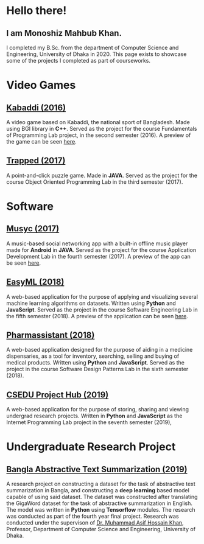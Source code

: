 # Hello there!


## I am Monoshiz Mahbub Khan.

I completed my B.Sc. from the department of Computer Science and Engineering, University of Dhaka in 2020.
This page exists to showcase some of the projects I completed as part of courseworks.



# Video Games


## [Kabaddi (2016)](https://github.com/monoshizmkhan/Kabaddi)
A video game based on Kabaddi, the national sport of Bangladesh. Made using BGI library in **C++**. Served as the project for the course Fundamentals of Programming Lab project, in the second semester (2016). A preview of the game can be seen [here](https://www.youtube.com/watch?v=xQOrrPYQ0u8).


## [Trapped (2017)](https://github.com/monoshizmkhan/Trapped)
A point-and-click puzzle game. Made in **JAVA**. Served as the project for the course Object Oriented Programming Lab in the third semester (2017).




# Software



## [Musyc (2017)](https://github.com/monoshizmkhan/Musyc)
A music-based social networking app with a built-in offline music player made for **Android** in **JAVA**. Served as the project for the course Application Development Lab in the fourth semester (2017). A preview of the app can be seen [here](https://www.youtube.com/watch?v=CIsQwhyS0SA).


## [EasyML (2018)](https://github.com/Saad-Mahmud/EasyML)
A web-based application for the purpose of applying and visualizing several machine learning algorithms on datasets. Written using **Python** and **JavaScript**. Served as the project in the course Software Engineering Lab in the fifth semester (2018). A preview of the application can be seen [here](https://www.youtube.com/watch?v=0J6srbmF1pA).


## [Pharmassistant (2018)](https://github.com/monoshizmkhan/Pharmassistant)
A web-based application designed for the purpose of aiding in a medicine dispensaries, as a tool for inventory, searching, selling and buying of medical products. Written using **Python** and **JavaScript**. Served as the project in the course Software Design Patterns Lab in the sixth semester (2018).


## [CSEDU Project Hub (2019)](https://github.com/monoshizmkhan/CSEDU-Project-Hub)
A web-based application for the purpose of storing, sharing and viewing undergrad research projects. Written in **Python** and **JavaScript** as the Internet Programming Lab project in the seventh semester (2019),




# Undergraduate Research Project

## [Bangla Abstractive Text Summarization (2019)](https://github.com/monoshizmkhan/Bangla-Abstractive-Text-Summarization)
A research project on constructing a dataset for the task of abstractive text summarization in Bangla, and constructing a **deep learning** based model capable of using said dataset. The dataset was constructed after translating the GigaWord dataset for the task of abstractive summarization in English. The model was written in **Python** using **Tensorflow** modules. The research was conducted as part of the fourth year final project. Research was conducted under the supervison of [Dr. Muhammad Asif Hossain Khan](http://www.cse.du.ac.bd/profile/?faculty=AHK), Professor, Department of Computer Science and Engineering, University of Dhaka.
